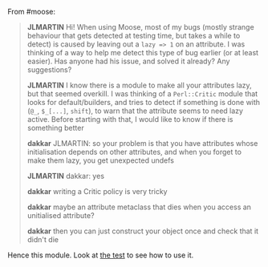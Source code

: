 From #moose:

> **JLMARTIN** Hi! When using Moose, most of my bugs (mostly strange
> behaviour that gets detected at testing time, but takes a while to
> detect) is caused by leaving out a `lazy => 1` on an attribute. I
> was thinking of a way to help me detect this type of bug earlier (or
> at least easier). Has anyone had his issue, and solved it already?
> Any suggestions?
>
> **JLMARTIN** I know there is a module to make all your attributes
> lazy, but that seemed overkill. I was thinking of a `Perl::Critic`
> module that looks for default/builders, and tries to detect if
> something is done with (`@_`, `$_[...]`, `shift`), to warn that the
> attribute seems to need lazy active. Before starting with that, I
> would like to know if there is something better
>
> **dakkar** JLMARTIN: so your problem is that you have attributes
> whose initialisation depends on other attributes, and when you
> forget to make them lazy, you get unexpected undefs
>
> **JLMARTIN** dakkar: yes
>
> **dakkar** writing a Critic policy is very tricky
>
> **dakkar** maybe an attribute metaclass that dies when you access an
> unitialised attribute?
>
> **dakkar** then you can just construct your object once and check
> that it didn't die

Hence this module. Look at [the test](t/basic.t) to see how to use it.
